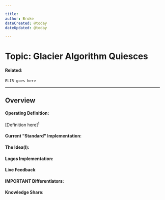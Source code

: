 ```yaml
---

title:
author: Broke
dateCreated: @today
dateUpdated: @today

---
```


# Topic: Glacier Algorithm Quiesces
#### Related:
`ELI5 goes here`

---

## Overview

#### Operating Definition:
[Definition here]<sup>1</sup>

#### Current "Standard" Implementation:


#### The Idea(l):


#### Logos Implementation:


#### Live Feedback


#### IMPORTANT Differentiators:


#### Knowledge Share: